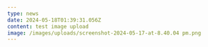 ```yaml
---
type: news
date: 2024-05-18T01:39:31.056Z
content: test image upload
image: /images/uploads/screenshot-2024-05-17-at-8.40.04 pm.png
---
```

